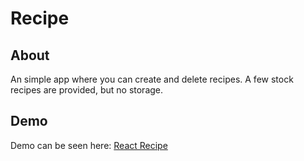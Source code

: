 # Recipe 

## About

An simple app where you can create and delete recipes. A few stock recipes are provided, but no storage.

## Demo

Demo can be seen here: [React Recipe](https://daniel-schroeder-dev.github.io/react-recipe/)
